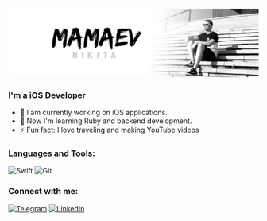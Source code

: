 ![Header](https://github.com/Nikita-Mamaev/Nikita-Mamaev/blob/main/assets/banner.png)

### I'm a iOS Developer
* 🔭 I am currently working on iOS applications.
* 🌱 Now I'm learning Ruby and backend development.
* ⚡ Fun fact: I love traveling and making YouTube videos

### Languages and Tools:
![Swift](https://img.shields.io/badge/-SWIFT-black?style=for-the-badge&logo=swift) ![Git](https://img.shields.io/badge/-Git-black?style=for-the-badge&logo=git)

### Connect with me:
[![Telegram](https://img.shields.io/badge/-Telegram-black?style=for-the-badge&logo=telegram)](https://t.me/MamaevNik) 
[![LinkedIn](https://img.shields.io/badge/-Linked_In-black?style=for-the-badge&logo=linkedin)](https://www.linkedin.com/mwlite/in/nikitamamaev)
